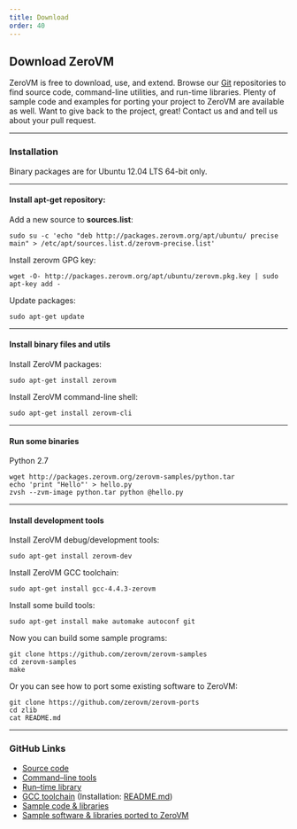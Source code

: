 ```yaml
---
title: Download
order: 40
---
```


## Download ZeroVM

ZeroVM is free to download, use, and extend. Browse our
[Git](https://github.com/zerovm/) repositories to find source code,
command-line utilities, and run-time libraries. Plenty of sample code
and examples for porting your project to ZeroVM are available as well.
Want to give back to the project, great! Contact us and and tell us
about your pull request.

---

### Installation

Binary packages are for Ubuntu 12.04 LTS 64-bit only.

---

#### Install apt-get repository:

Add a new source to **sources.list**:

    sudo su -c 'echo "deb http://packages.zerovm.org/apt/ubuntu/ precise main" > /etc/apt/sources.list.d/zerovm-precise.list'

Install zerovm GPG key:

    wget -O- http://packages.zerovm.org/apt/ubuntu/zerovm.pkg.key | sudo apt-key add -

Update packages:

    sudo apt-get update

---

#### Install binary files and utils

Install ZeroVM packages:

    sudo apt-get install zerovm

Install ZeroVM command-line shell:

    sudo apt-get install zerovm-cli

---

#### Run some binaries

Python 2.7


    wget http://packages.zerovm.org/zerovm-samples/python.tar
    echo 'print "Hello"' > hello.py
    zvsh --zvm-image python.tar python @hello.py

---

#### Install development tools

Install ZeroVM debug/development tools:

    sudo apt-get install zerovm-dev

Install ZeroVM GCC toolchain:

    sudo apt-get install gcc-4.4.3-zerovm

Install some build tools:

    sudo apt-get install make automake autoconf git

Now you can build some sample programs:

    git clone https://github.com/zerovm/zerovm-samples
    cd zerovm-samples
    make

Or you can see how to port some existing software to ZeroVM:

    git clone https://github.com/zerovm/zerovm-ports
    cd zlib
    cat README.md

---

### GitHub Links

<!-- the whitespace in the i elements is important, without it, Jekyll
will rander the page incorrectly -->

* [<i class="fa fa-github-alt"> </i>Source code](https://github.com/zerovm/zerovm)
* [<i class="fa fa-github-alt"> </i>Command&#8211;line tools](https://github.com/zerovm/zerovm-cli)
* [<i class="fa fa-github-alt"> </i>Run&#8211;time library](https://github.com/zerovm/zrt)
* [<i class="fa fa-github-alt"> </i>GCC toolchain](https://github.com/zerovm/toolchain)
  (Installation: [README.md](https://github.com/zerovm/toolchain/blob/master/README.md))
* [<i class="fa fa-github-alt"> </i>Sample code &amp; libraries](https://github.com/zerovm/zerovm-samples)
* [<i class="fa fa-github-alt"> </i>Sample software &amp; libraries ported to ZeroVM ](https://github.com/zerovm/zerovm-ports)

